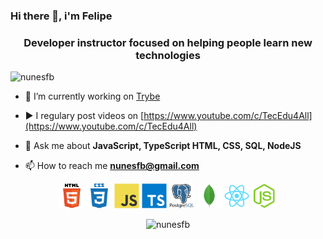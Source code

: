 ### Hi there 👋, i'm Felipe 

<h3 align="center">Developer instructor focused on helping people learn new technologies</h3>
<p align="left"> <img src="https://komarev.com/ghpvc/?username=nunesfb" alt="nunesfb" /> </p>


- 🔭 I’m currently working on [Trybe](https://github.com/betrybe)

- ▶️ I regulary post videos on [https://www.youtube.com/c/TecEdu4All](https://www.youtube.com/c/TecEdu4All)

- 💬 Ask me about **JavaScript, TypeScript HTML, CSS, SQL, NodeJS**

- 📫 How to reach me **nunesfb@gmail.com**

<p align="center">
<img src="https://raw.githubusercontent.com/devicons/devicon/master/icons/html5/html5-original-wordmark.svg" alt="html5"  width="40" height="40"/>
<img src="https://raw.githubusercontent.com/devicons/devicon/master/icons/css3/css3-plain-wordmark.svg" alt="css3"  width="40" height="40"/>
<img src="https://raw.githubusercontent.com/devicons/devicon/master/icons/javascript/javascript-original.svg" alt="javascript" width="40" height="40"/>
<img src="https://raw.githubusercontent.com/devicons/devicon/master/icons/typescript/typescript-original.svg" alt="typescript" width="40" height="40"/>
<img src="https://raw.githubusercontent.com/devicons/devicon/master/icons/postgresql/postgresql-original-wordmark.svg" alt="postgresql" width="40" height="40"/>
<img src="https://raw.githubusercontent.com/devicons/devicon/master/icons/mongodb/mongodb-original.svg" alt="mongodb" width="40" height="40"/>
<img src="https://raw.githubusercontent.com/devicons/devicon/master/icons/react/react-original.svg" alt="react" width="40" height="40"/>
<img src="https://raw.githubusercontent.com/devicons/devicon/master/icons/nodejs/nodejs-original.svg" alt="nodejs" width="40" height="40"/></p><p align="center">
<img src="https://github-readme-stats.vercel.app/api?username=nunesfb&show_icons=true" alt="nunesfb"/> 
</p>

<!--
**nunesfb/nunesfb** is a ✨ _special_ ✨ repository because its `README.md` (this file) appears on your GitHub profile.

Here are some ideas to get you started:

- 🔭 I’m currently working on ...
- 🌱 I’m currently learning ...
- 👯 I’m looking to collaborate on ...
- 🤔 I’m looking for help with ...
- 💬 Ask me about ...
- 📫 How to reach me: ...
- 😄 Pronouns: ...
- ⚡ Fun fact: ...
-->
